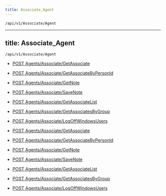 ```yaml
---
title: Associate_Agent
---
```


```http
/api/v1/Associate/Agent
```

---

title: Associate_Agent
---

```http
/api/v1/Associate/Agent
```

* [POST Agents/Associate/GetAssociate](v1AssociateAgent_GetAssociate.md)

* [POST Agents/Associate/GetAssociateByPersonId](v1AssociateAgent_GetAssociateByPersonId.md)

* [POST Agents/Associate/GetNote](v1AssociateAgent_GetNote.md)

* [POST Agents/Associate/SaveNote](v1AssociateAgent_SaveNote.md)

* [POST Agents/Associate/GetAssociateList](v1AssociateAgent_GetAssociateList.md)

* [POST Agents/Associate/GetAssociatesByGroup](v1AssociateAgent_GetAssociatesByGroup.md)

* [POST Agents/Associate/LogOffWindowsUsers](v1AssociateAgent_LogOffWindowsUsers.md)

* [POST Agents/Associate/GetAssociate](v1AssociateAgent_GetAssociate.md)

* [POST Agents/Associate/GetAssociateByPersonId](v1AssociateAgent_GetAssociateByPersonId.md)

* [POST Agents/Associate/GetNote](v1AssociateAgent_GetNote.md)

* [POST Agents/Associate/SaveNote](v1AssociateAgent_SaveNote.md)

* [POST Agents/Associate/GetAssociateList](v1AssociateAgent_GetAssociateList.md)

* [POST Agents/Associate/GetAssociatesByGroup](v1AssociateAgent_GetAssociatesByGroup.md)

* [POST Agents/Associate/LogOffWindowsUsers](v1AssociateAgent_LogOffWindowsUsers.md)
